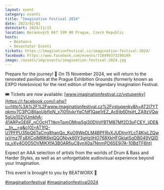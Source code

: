 ```yaml
---
layout: event
category: events
title: "Imagination Festival 2024"
date: 2023/02/01
datestart: 2024/11/15
location: Beranových 667 199 00 Prague, Czech Republic
hosts:
  - Beatworx
  - Devastator Events
tickets: https://imaginationfestival.cz/imagination-festival-2024/
facebook: https://www.facebook.com/events/718490373190199
image: /assets/img/events/imagination-festival-2024.jpg
---
```


Prepare for the journey! 🚀 On 15 November 2024, we will return to the renovated pavilions at the Prague Exhibition Grounds (formerly known as EXPO Holešovice) for the next edition of the legendary Imagination Festival.

🎟️ Tickets are now available: [www.imaginationfestival.cz/vstupenky](https://l.facebook.com/l.php?u=http%3A%2F%2Fwww.imaginationfestival.cz%2Fvstupenky&h=AT2I7YTqkmv7C3PCl8lIaoUbflpN_x7l05IvkrYqCfdf1Qae1rEZ_AcEjb6DtsjH_ZA9zVQw5gUo102VUmkhA-41ARPxGE6F_nCOcHT1tkmTpmOMnp5gl30DVoYBTM87Mf2D3oFCEY_jiDE&__tn__=q&c[0]=AT1fQ-U7PFPU35bQ6TaCng8hanQo_KuO9WeDLM4BPFRvXJUDtnnYLcT4KjxLZQwixVmz7Fs8XColMRK6ktQQONjyk60Y3gHzllHO768XkHFGkIatSgDB049VQlDrq_vXy4O0O5OVMIKXfA3B0ARfiuC8vnX0a7NnmPD65E9j7A-10BdTF6ht)

Expect an AAA selection of artists from the worlds of Drum & Bass and Harder Styles, as well as an unforgettable audiovisual experience beyond your Imagination.

This event is brought to you by BEATWORX 💚

[#imaginationfestival](https://www.facebook.com/hashtag/imaginationfestival?__eep__=6&__cft__[0]=AZV2QyzpEm0jV9c8UOl7HZIDoyMCdsrvlV6T6aHls9zrAEpSriX3eJhewt--jWfq8lgCHKHCDpqRKNSPp7NuJUm66Xxrw2m-_JYf25uskgtku9p_wRmRaLCCmlUGp_VzjZ_4IQfjOPqofp2hud0M90CtSwN5O2JtCCjBvqLkxHtxrA&__tn__=q) [#imaginationfestival2024](https://www.facebook.com/hashtag/imaginationfestival2024?__eep__=6&__cft__[0]=AZV2QyzpEm0jV9c8UOl7HZIDoyMCdsrvlV6T6aHls9zrAEpSriX3eJhewt--jWfq8lgCHKHCDpqRKNSPp7NuJUm66Xxrw2m-_JYf25uskgtku9p_wRmRaLCCmlUGp_VzjZ_4IQfjOPqofp2hud0M90CtSwN5O2JtCCjBvqLkxHtxrA&__tn__=q)
